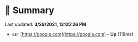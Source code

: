 # 📖 Summary
Last updated: **3/29/2021, 12:05:26 PM**

- `GET` [https://google.com](https://google.com) - **Up** (118ms)
